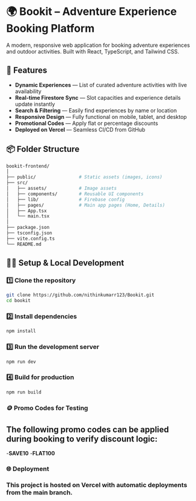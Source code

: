 # 🌍 Bookit – Adventure Experience Booking Platform

A modern, responsive web application for booking adventure experiences and outdoor activities. Built with React, TypeScript, and Tailwind CSS.

## 🚀 Features

- **Dynamic Experiences** — List of curated adventure activities with live availability
- **Real-time Firestore Sync** — Slot capacities and experience details update instantly
- **Search & Filtering** — Easily find experiences by name or location
- **Responsive Design** — Fully functional on mobile, tablet, and desktop
- **Promotional Codes** — Apply flat or percentage discounts
- **Deployed on Vercel** — Seamless CI/CD from GitHub

## 📦 Folder Structure

```bash
bookit-frontend/
│
├── public/                # Static assets (images, icons)
├── src/
│   ├── assets/            # Image assets
│   ├── components/        # Reusable UI components
│   ├── lib/               # Firebase config
│   ├── pages/             # Main app pages (Home, Details)
│   ├── App.tsx
│   └── main.tsx
│
├── package.json
├── tsconfig.json
├── vite.config.ts
└── README.md
```

## 🧑‍💻 Setup & Local Development

### 1️⃣ Clone the repository
```bash
git clone https://github.com/nithinkumarr123/Bookit.git
cd bookit
```

### 2️⃣ Install dependencies
```bash
npm install
```
### 3️⃣ Run the development server
```bash
npm run dev
```
### 4️⃣ Build for production
```bash
npm run build
```

### 🪙 Promo Codes for Testing
## The following promo codes can be applied during booking to verify discount logic:

-**SAVE10**
-**FLAT100**

### 🌐 Deployment
### This project is hosted on Vercel with automatic deployments from the main branch.
```bash
```

